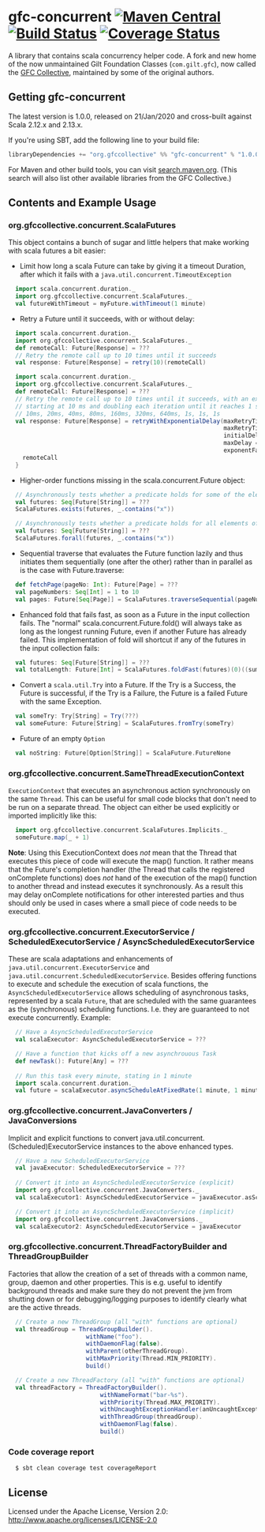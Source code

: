 # gfc-concurrent [![Maven Central](https://maven-badges.herokuapp.com/maven-central/org.gfccollective/gfc-concurrent_2.12/badge.svg?style=plastic)](https://maven-badges.herokuapp.com/maven-central/org.gfccollective/gfc-concurrent_2.12) [![Build Status](https://github.com/gfc-collective/gfc-concurrent/workflows/Scala%20CI/badge.svg)](https://github.com/gfc-collective/gfc-concurrent/actions) [![Coverage Status](https://coveralls.io/repos/gfc-collective/gfc-concurrent/badge.svg?branch=master&service=github)](https://coveralls.io/github/gfc-collective/gfc-concurrent?branch=master)

A library that contains scala concurrency helper code. 
A fork and new home of the now unmaintained Gilt Foundation Classes (`com.gilt.gfc`), now called the [GFC Collective](https://github.com/gfc-collective), maintained by some of the original authors.

## Getting gfc-concurrent

The latest version is 1.0.0, released on 21/Jan/2020 and cross-built against Scala 2.12.x and 2.13.x.

If you're using SBT, add the following line to your build file:

```scala
libraryDependencies += "org.gfccollective" %% "gfc-concurrent" % "1.0.0"
```

For Maven and other build tools, you can visit [search.maven.org](http://search.maven.org/#search%7Cga%7C1%7Corg.gfccollective).
(This search will also list other available libraries from the GFC Collective.)

## Contents and Example Usage

### org.gfccollective.concurrent.ScalaFutures

This object contains a bunch of sugar and little helpers that make working with scala futures a bit easier:

* Limit how long a scala Future can take by giving it a timeout Duration, after which it fails with a `java.util.concurrent.TimeoutException`
```scala
  import scala.concurrent.duration._
  import org.gfccollective.concurrent.ScalaFutures._
  val futureWithTimeout = myFuture.withTimeout(1 minute)
```
* Retry a Future until it succeeds, with or without delay:
```scala
  import scala.concurrent.duration._
  import org.gfccollective.concurrent.ScalaFutures._
  def remoteCall: Future[Response] = ???
  // Retry the remote call up to 10 times until it succeeds
  val response: Future[Response] = retry(10)(remoteCall)
```
```scala
  import scala.concurrent.duration._
  import org.gfccollective.concurrent.ScalaFutures._
  def remoteCall: Future[Response] = ???
  // Retry the remote call up to 10 times until it succeeds, with an exponential backoff,
  // starting at 10 ms and doubling each iteration until it reaches 1 second, i.e.
  // 10ms, 20ms, 40ms, 80ms, 160ms, 320ms, 640ms, 1s, 1s, 1s
  val response: Future[Response] = retryWithExponentialDelay(maxRetryTimes = 10,
                                                             maxRetryTimeout = 5 minutes fromNow,
                                                             initialDelay = 10 millis,
                                                             maxDelay = 1 second,
                                                             exponentFactor = 2) {
    remoteCall
  }
```
* Higher-order functions missing in the scala.concurrent.Future object:
```scala
  // Asynchronously tests whether a predicate holds for some of the elements of a collection of futures
  val futures: Seq[Future[String]] = ???
  ScalaFutures.exists(futures, _.contains("x"))
```
```scala
  // Asynchronously tests whether a predicate holds for all elements of a collection of futures
  val futures: Seq[Future[String]] = ???
  ScalaFutures.forall(futures, _.contains("x"))
```
* Sequential traverse that evaluates the Future function lazily and thus initiates them sequentially (one after the other) rather than in parallel as is the case with Future.traverse:
```scala
  def fetchPage(pageNo: Int): Future[Page] = ???
  val pageNumbers: Seq[Int] = 1 to 10
  val pages: Future[Seq[Page]] = ScalaFutures.traverseSequential(pageNumbers)(pageNo => fetchPage(pageNo))
```
* Enhanced fold that fails fast, as soon as a Future in the input collection fails. The "normal" scala.concurrent.Future.fold() will always take as long as the longest running Future, even if another Future has already failed. This implementation of fold will shortcut if any of the futures in the input collection fails:
```scala
  val futures: Seq[Future[String]] = ???
  val totalLength: Future[Int] = ScalaFutures.foldFast(futures)(0)((sum, str) => sum + str.length)
```
* Convert a `scala.util.Try` into a Future. If the Try is a Success, the Future is successful, if the Try is a Failure,
the Future is a failed Future with the same Exception.
```scala
  val someTry: Try[String] = Try(???)
  val someFuture: Future[String] = ScalaFutures.fromTry(someTry)
```
* Future of an empty `Option`
```scala
  val noString: Future[Option[String]] = ScalaFuture.FutureNone
```

### org.gfccollective.concurrent.SameThreadExecutionContext

`ExecutionContext` that executes an asynchronous action synchronously on the same `Thread`. This can be
useful for small code blocks that don't need to be run on a separate thread.
The object can either be used explicitly or imported implicitly like this:
```scala
  import org.gfccollective.concurrent.ScalaFutures.Implicits._
  someFuture.map(_ + 1)
```
__Note__: Using this ExecutionContext does _not_ mean that the Thread that executes this piece of code will execute the
map() function. It rather means that the Future's completion handler (the Thread that calls the registered onComplete
functions) does _not_ hand of the execution of the map() function to another thread and instead executes it synchronously.
As a result this may delay onComplete notifications for other interested parties and thus should only be used in cases
where a small piece of code needs to be executed.

### org.gfccollective.concurrent.ExecutorService / ScheduledExecutorService / AsyncScheduledExecutorService

These are scala adaptations and enhancements of `java.util.concurrent.ExecutorService` and `java.util.concurrent.ScheduledExecutorService`.
Besides offering functions to execute and schedule the execution of scala functions, the `AsyncScheduledExecutorService`
allows scheduling of asynchronous tasks, represented by a scala `Future`, that are scheduled with the same guarantees
as the (synchronous) scheduling functions. I.e. they are guaranteed to not execute concurrently. Example:
```scala
  // Have a AsyncScheduledExecutorService
  val scalaExecutor: AsyncScheduledExecutorService = ???

  // Have a function that kicks off a new asynchrouous Task
  def newTask(): Future[Any] = ???
    
  // Run this task every minute, stating in 1 minute
  import scala.concurrent.duration._
  val future = scalaExecutor.asyncScheduleAtFixedRate(1 minute, 1 minute)(newTask)
```

### org.gfccollective.concurrent.JavaConverters / JavaConversions

Implicit and explicit functions to convert java.util.concurrent.(Scheduled)ExecutorService instances to the above enhanced types.
```scala
  // Have a new ScheduledExecutorService
  val javaExecutor: ScheduledExecutorService = ???
    
  // Convert it into an AsyncScheduledExecutorService (explicit)
  import org.gfccollective.concurrent.JavaConverters._
  val scalaExecutor1: AsyncScheduledExecutorService = javaExecutor.asScala

  // Convert it into an AsyncScheduledExecutorService (implicit)
  import org.gfccollective.concurrent.JavaConversions._
  val scalaExecutor2: AsyncScheduledExecutorService = javaExecutor 
```
### org.gfccollective.concurrent.ThreadFactoryBuilder and ThreadGroupBuilder

Factories that allow the creation of a set of threads with a common name, group, daemon and other properties.
This is e.g. useful to identify background threads and make sure they do not prevent the jvm from shutting down
or for debugging/logging purposes to identify clearly what are the active threads.
```scala
  // Create a new ThreadGroup (all "with" functions are optional)
  val threadGroup = ThreadGroupBuilder().
                      withName("foo").
                      withDaemonFlag(false).
                      withParent(otherThreadGroup).
                      withMaxPriority(Thread.MIN_PRIORITY).
                      build()

  // Create a new ThreadFactory (all "with" functions are optional)
  val threadFactory = ThreadFactoryBuilder().
                          withNameFormat("bar-%s").
                          withPriority(Thread.MAX_PRIORITY).
                          withUncaughtExceptionHandler(anUncaughtExceptionHandler).
                          withThreadGroup(threadGroup).
                          withDaemonFlag(false).
                          build()
```

### Code coverage report

```
  $ sbt clean coverage test coverageReport
```

## License

Licensed under the Apache License, Version 2.0: http://www.apache.org/licenses/LICENSE-2.0
